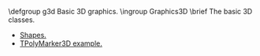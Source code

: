 \defgroup g3d Basic 3D graphics.
\ingroup Graphics3D
\brief The basic 3D classes.

  - [Shapes.](https://root.cern.ch/doc/master/shapes_8C.html)
  - [TPolyMarker3D example.](https://root.cern.ch/doc/master/tornado_8C.html)
